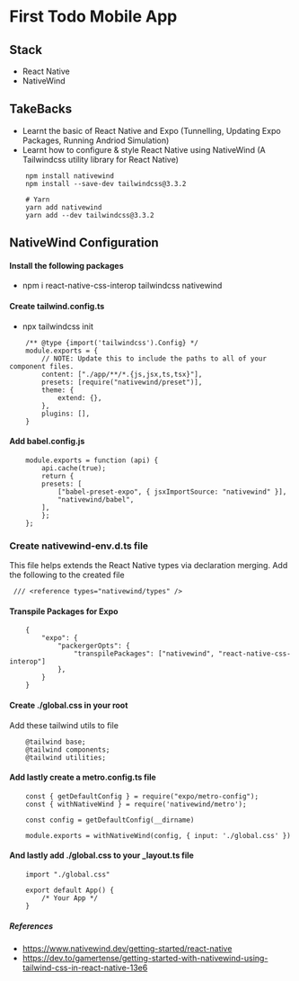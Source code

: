 # First Todo Mobile App

## Stack
- React Native
- NativeWind

## TakeBacks
- Learnt the basic of React Native and Expo (Tunnelling, Updating Expo Packages, Running Andriod Simulation)
- Learnt how to configure & style React Native using NativeWind (A Tailwindcss utility library for React Native)

```
    npm install nativewind
    npm install --save-dev tailwindcss@3.3.2

    # Yarn
    yarn add nativewind
    yarn add --dev tailwindcss@3.3.2
```

## NativeWind Configuration 
#### Install the following packages
- npm i react-native-css-interop tailwindcss nativewind

#### Create tailwind.config.ts
- npx tailwindcss init

```
    /** @type {import('tailwindcss').Config} */
    module.exports = {
        // NOTE: Update this to include the paths to all of your component files.
        content: ["./app/**/*.{js,jsx,ts,tsx}"],
        presets: [require("nativewind/preset")],
        theme: {
            extend: {},
        },
        plugins: [],
    }
```

#### Add babel.config.js
```
    module.exports = function (api) {
        api.cache(true);
        return {
        presets: [
            ["babel-preset-expo", { jsxImportSource: "nativewind" }],
            "nativewind/babel",
        ],
        };
    };
```
### Create nativewind-env.d.ts file
This file helps extends the React Native types via declaration merging. Add the following to the created file

``` 
 /// <reference types="nativewind/types" />
```

#### Transpile Packages for Expo

```
    {
        "expo": {
            "packergerOpts": {
                "transpilePackages": ["nativewind", "react-native-css-interop"]
            },
        }
    }
```

#### Create ./global.css in your root
Add these tailwind utils to file

```
    @tailwind base;
    @tailwind components;
    @tailwind utilities;
```

#### Add lastly create a metro.config.ts file

``` 
    const { getDefaultConfig } = require("expo/metro-config");
    const { withNativeWind } = require('nativewind/metro');

    const config = getDefaultConfig(__dirname)

    module.exports = withNativeWind(config, { input: './global.css' })
```

#### And lastly add ./global.css to your _layout.ts file

```
    import "./global.css"

    export default App() {
        /* Your App */
    }
```

##### References
- https://www.nativewind.dev/getting-started/react-native
- https://dev.to/gamertense/getting-started-with-nativewind-using-tailwind-css-in-react-native-13e6

